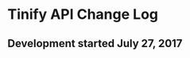 Tinify API Change Log
=====================

Development started July 27, 2017
--------------------------------- 


